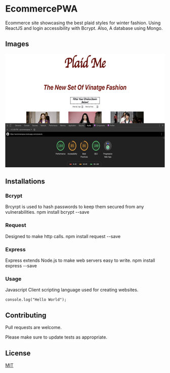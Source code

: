# EcommercePWA
Ecommerce site showcasing the best plaid styles for winter fashion. Using ReactJS and login accessibility with Bcrypt. Also, A database using Mongo.

## Images
![audit test passing for pwa](/Audits/afterAudit.png)

## Installations

### Bcrypt

Brcyrpt is used to hash passwords to keep them secured from any vulnerabilities.
npm install bcrypt --save


### Request

Designed to make http calls.
npm install request --save


### Express

Express extends Node.js to make web servers easy to write.
npm install express --save


### Usage

Javascript
Client scripting language used for creating websites.

```<script>
console.log("Hello World");
```

## Contributing
Pull requests are welcome. 

Please make sure to update tests as appropriate.


## License
[MIT](https://github.com/ShirleyDamiron/EcommercePWA/blob/master/LICENSE)
